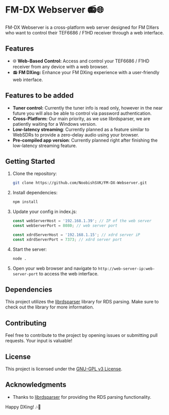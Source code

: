 # FM-DX Webserver 📻🌐

FM-DX Webserver is a cross-platform web server designed for FM DXers who want to control their TEF6686 / F1HD receiver through a web interface.

## Features

- 🌐 **Web-Based Control:** Access and control your TEF6686 / F1HD receiver from any device with a web browser.
- 📻 **FM DXing:** Enhance your FM DXing experience with a user-friendly web interface.

##  Features to be added
- **Tuner control:** Currently the tuner info is read only, however in the near future you will also be able to control via password authentication.
- **Cross-Platform:** Our main priority, as we use librdsparser, we are patiently waiting for a Windows version.
- **Low-latency streaming**: Currently planned as a feature similar to WebSDRs to provide a zero-delay audio using your browser.
- **Pre-compiled app version**: Currently planned right after finishing the low-latency streaming feature. 

## Getting Started

1. Clone the repository:

    ```bash
    git clone https://github.com/NoobishSVK/FM-DX-Webserver.git
    ```

2. Install dependencies:

    ```bash
    npm install
    ```

    
3. Update your config in index.js:

    ```js
    const webServerHost = '192.168.1.39'; // IP of the web server
    const webServerPort = 8080; // web server port

    const xdrdServerHost = '192.168.1.15'; // xdrd server iP
    const xdrdServerPort = 7373; // xdrd server port

    ```


4. Start the server:

    ```bash
    node .
    ```

4. Open your web browser and navigate to `http://web-server-ip:web-server-port` to access the web interface.

## Dependencies

This project utilizes the [librdsparser](https://github.com/kkonradpl/librdsparser) library for RDS parsing. Make sure to check out the library for more information.

## Contributing

Feel free to contribute to the project by opening issues or submitting pull requests. Your input is valuable!

## License

This project is licensed under the [GNU-GPL v3 License](LICENSE.md).

## Acknowledgments

- Thanks to [librdsparser](https://github.com/kkonradpl/librdsparser) for providing the RDS parsing functionality.

Happy DXing! 🎶📡
